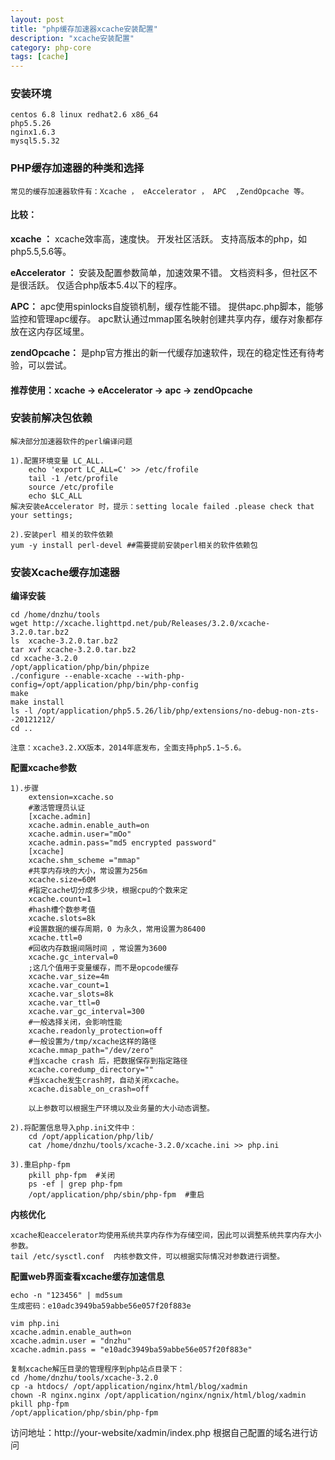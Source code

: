 ```yaml
---
layout: post
title: "php缓存加速器xcache安装配置"
description: "xcache安装配置"
category: php-core
tags: [cache]
---
```


### 安装环境
    centos 6.8 linux redhat2.6 x86_64 
    php5.5.26
    nginx1.6.3
    mysql5.5.32

### PHP缓存加速器的种类和选择

    常见的缓存加速器软件有：Xcache ， eAccelerator ， APC  ,ZendOpcache 等。

#### 比较：

**xcache ：**
    xcache效率高，速度快。
    开发社区活跃。
    支持高版本的php，如php5.5,5.6等。

**eAccelerator ：**
    安装及配置参数简单，加速效果不错。
    文档资料多，但社区不是很活跃。
    仅适合php版本5.4以下的程序。

**APC：**
    apc使用spinlocks自旋锁机制，缓存性能不错。
    提供apc.php脚本，能够监控和管理apc缓存。
    apc默认通过mmap匿名映射创建共享内存，缓存对象都存放在这内存区域里。

**zendOpcache：**
    是php官方推出的新一代缓存加速软件，现在的稳定性还有待考验，可以尝试。

#### 推荐使用：xcache -> eAccelerator -> apc -> zendOpcache

### 安装前解决包依赖

    解决部分加速器软件的perl编译问题

    1).配置环境变量 LC_ALL.
        echo 'export LC_ALL=C' >> /etc/frofile
        tail -1 /etc/profile
        source /etc/profile
        echo $LC_ALL
    解决安装eAccelerator 时，提示：setting locale failed .please check that your settings;

    2).安装perl 相关的软件依赖
    yum -y install perl-devel ##需要提前安装perl相关的软件依赖包



### 安装Xcache缓存加速器
**编译安装**

    cd /home/dnzhu/tools
    wget http://xcache.lighttpd.net/pub/Releases/3.2.0/xcache-3.2.0.tar.bz2
    ls  xcache-3.2.0.tar.bz2
    tar xvf xcache-3.2.0.tar.bz2
    cd xcache-3.2.0
    /opt/application/php/bin/phpize
    ./configure --enable-xcache --with-php-config=/opt/application/php/bin/php-config
    make
    make install
    ls -l /opt/application/php5.5.26/lib/php/extensions/no-debug-non-zts--20121212/
    cd ..

    注意：xcache3.2.XX版本，2014年底发布，全面支持php5.1~5.6。



**配置xcache参数**

    1).步骤
        extension=xcache.so
        #激活管理员认证
        [xcache.admin]
        xcache.admin.enable_auth=on
        xcache.admin.user="mOo"
        xcache.admin.pass="md5 encrypted password"
        [xcache]
        xcache.shm_scheme ="mmap"
        #共享内存块的大小，常设置为256m
        xcache.size=60M
        #指定cache切分成多少块，根据cpu的个数来定
        xcache.count=1
        #hash槽个数参考值
        xcache.slots=8k
        #设置数据的缓存周期，0 为永久，常用设置为86400
        xcache.ttl=0
        #回收内存数据间隔时间 ，常设置为3600
        xcache.gc_interval=0
        ;这几个值用于变量缓存，而不是opcode缓存
        xcache.var_size=4m
        xcache.var_count=1
        xcache.var_slots=8k
        xcache.var_ttl=0
        xcache.var_gc_interval=300
        #一般选择关闭，会影响性能
        xcache.readonly_protection=off
        #一般设置为/tmp/xcache这样的路径
        xcache.mmap_path="/dev/zero"
        #当xcache crash 后，把数据保存到指定路径
        xcache.coredump_directory=""
        #当xcache发生crash时，自动关闭xcache。
        xcache.disable_on_crash=off

        以上参数可以根据生产环境以及业务量的大小动态调整。

    2).将配置信息导入php.ini文件中：
        cd /opt/application/php/lib/
        cat /home/dnzhu/tools/xcache-3.2.0/xcache.ini >> php.ini
    
    3).重启php-fpm
        pkill php-fpm  #关闭
        ps -ef | grep php-fpm
        /opt/application/php/sbin/php-fpm  #重启

**内核优化**

    xcache和eaccelerator均使用系统共享内存作为存储空间，因此可以调整系统共享内存大小参数。
    tail /etc/sysctl.conf  内核参数文件，可以根据实际情况对参数进行调整。

    
**配置web界面查看xcache缓存加速信息**

    echo -n "123456" | md5sum
    生成密码：e10adc3949ba59abbe56e057f20f883e

    vim php.ini
    xcache.admin.enable_auth=on
    xcache.admin.user = "dnzhu"
    xcache.admin.pass = "e10adc3949ba59abbe56e057f20f883e"

    复制xcache解压目录的管理程序到php站点目录下：
    cd /home/dnzhu/tools/xcache-3.2.0
    cp -a htdocs/ /opt/application/nginx/html/blog/xadmin
    chown -R nginx.nginx /opt/application/nginx/ngnix/html/blog/xadmin
    pkill php-fpm
    /opt/application/php/sbin/php-fpm

访问地址：http://your-website/xadmin/index.php   根据自己配置的域名进行访问








 


